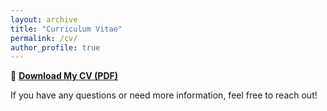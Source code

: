 ```yaml
---
layout: archive
title: "Curriculum Vitae"
permalink: /cv/
author_profile: true
---
```


📄 **[Download My CV (PDF)](/cv.pdf)**  

If you have any questions or need more information, feel free to reach out!

